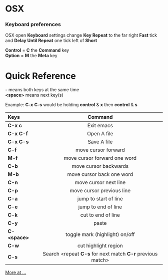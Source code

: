 
# OSX 

### Keyboard preferences 
OSX open **Keyboard** settings change **Key Repeat** to the far right **Fast** tick and **Delay Until Repeat** one tick left of **Short** 


**Control** = **C** the **Command** key <br />
**Option** = **M** the **Meta** key 


# Quick Reference

**-** means both keys at the same time  <br />
**&lt;space&gt;** means next key(s) 

Example: **C-x** **C-s**  would be holding **control** & **x** then **control** & **s** 

| Keys | Command |
|:----------|:-----------:|
| **C-x** **c**  | Exit emacs | 
| **C-x** **C-f** | Open A file |
| **C-x** **C-s** | Save A file |
| **C-f**       | move cursor forward | 
| **M-f**       | move cursor forward one word |
| **C-b**       | move cursor backwards | 
| **M-b**       | move cursor back one word |
| **C-n**       | move cursor next line |
| **C-p**       | move cursor previous line |
| **C-a**       | jump to start of line | 
| **C-e**       | jump to end of line | 
| **C-k**      | cut to end of line | 
| **C-y**      | paste | 
| **C-&lt;space&gt;** | toggle mark (highlight) on/off | 
| **C-w**      | cut highlight region | 
| **C-s** | Search &lt;repeat **C-s** for next match **C-r** previous match&gt; | 


[More at ...](https://www.gnu.org/software/emacs/tour/)

